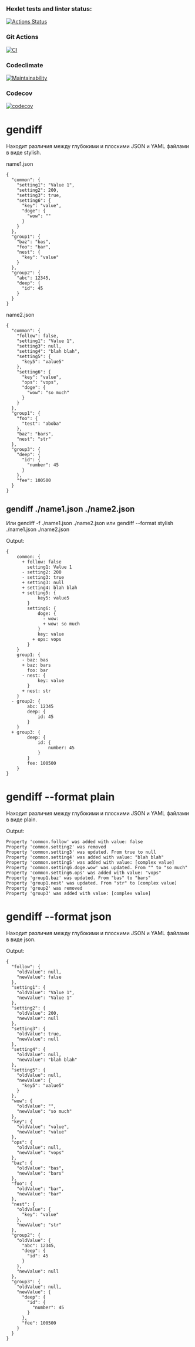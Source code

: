 ### Hexlet tests and linter status:
[![Actions Status](https://github.com/UotanKlein/fullstack-javascript-project-46/actions/workflows/hexlet-check.yml/badge.svg)](https://github.com/UotanKlein/fullstack-javascript-project-46/actions)

### Git Actions
[![CI](https://github.com/UotanKlein/fullstack-javascript-project-46/actions/workflows/ci.yml/badge.svg)](https://github.com/UotanKlein/fullstack-javascript-project-46/actions/workflows/ci.yml)

### Codeclimate
[![Maintainability](https://api.codeclimate.com/v1/badges/41362aedfc17944867b2/maintainability)](https://codeclimate.com/github/UotanKlein/fullstack-javascript-project-46/maintainability)

### Codecov
[![codecov](https://codecov.io/gh/UotanKlein/fullstack-javascript-project-46/graph/badge.svg?token=24XG7SNMCA)](https://codecov.io/gh/UotanKlein/fullstack-javascript-project-46)

# gendiff <filepath1> <filepath2>

Находит различия между глубокими и плоскими JSON и YAML файлами в виде stylish.

name1.json
```
{
  "common": {
    "setting1": "Value 1",
    "setting2": 200,
    "setting3": true,
    "setting6": {
      "key": "value",
      "doge": {
        "wow": ""
      }
    }
  },
  "group1": {
    "baz": "bas",
    "foo": "bar",
    "nest": {
      "key": "value"
    }
  },
  "group2": {
    "abc": 12345,
    "deep": {
      "id": 45
    }
  }
}
```
name2.json
```
{
  "common": {
    "follow": false,
    "setting1": "Value 1",
    "setting3": null,
    "setting4": "blah blah",
    "setting5": {
      "key5": "value5"
    },
    "setting6": {
      "key": "value",
      "ops": "vops",
      "doge": {
        "wow": "so much"
      }
    }
  },
  "group1": {
    "foo": {
      "test": "aboba"
    },
    "baz": "bars",
    "nest": "str"
  },
  "group3": {
    "deep": {
      "id": {
        "number": 45
      }
    },
    "fee": 100500
  }
}
```
## gendiff ./name1.json ./name2.json 

Или gendiff -f ./name1.json ./name2.json или gendiff --format stylish ./name1.json ./name2.json

Output:
```
{
    common: {
      + follow: false
        setting1: Value 1
      - setting2: 200
      - setting3: true
      + setting3: null
      + setting4: blah blah
      + setting5: {
            key5: value5
        }
        setting6: {
            doge: {
              - wow: 
              + wow: so much
            }
            key: value
          + ops: vops
        }
    }
    group1: {
      - baz: bas
      + baz: bars
        foo: bar
      - nest: {
            key: value
        }
      + nest: str
    }
  - group2: {
        abc: 12345
        deep: {
            id: 45
        }
    }
  + group3: {
        deep: {
            id: {
                number: 45
            }
        }
        fee: 100500
    }
}
```
# gendiff --format plain <filepath1> <filepath2>

Находит различия между глубокими и плоскими JSON и YAML файлами в виде plain.

Output:
```
Property 'common.follow' was added with value: false
Property 'common.setting2' was removed
Property 'common.setting3' was updated. From true to null
Property 'common.setting4' was added with value: "blah blah"
Property 'common.setting5' was added with value: [complex value]
Property 'common.setting6.doge.wow' was updated. From "" to "so much"
Property 'common.setting6.ops' was added with value: "vops"
Property 'group1.baz' was updated. From "bas" to "bars"
Property 'group1.nest' was updated. From "str" to [complex value]
Property 'group2' was removed
Property 'group3' was added with value: [complex value]
```
# gendiff --format json <filepath1> <filepath2>

Находит различия между глубокими и плоскими JSON и YAML файлами в виде json.

Output:
```
{
  "follow": {
    "oldValue": null,
    "newValue": false
  },
  "setting1": {
    "oldValue": "Value 1",
    "newValue": "Value 1"
  },
  "setting2": {
    "oldValue": 200,
    "newValue": null
  },
  "setting3": {
    "oldValue": true,
    "newValue": null
  },
  "setting4": {
    "oldValue": null,
    "newValue": "blah blah"
  },
  "setting5": {
    "oldValue": null,
    "newValue": {
      "key5": "value5"
    }
  },
  "wow": {
    "oldValue": "",
    "newValue": "so much"
  },
  "key": {
    "oldValue": "value",
    "newValue": "value"
  },
  "ops": {
    "oldValue": null,
    "newValue": "vops"
  },
  "baz": {
    "oldValue": "bas",
    "newValue": "bars"
  },
  "foo": {
    "oldValue": "bar",
    "newValue": "bar"
  },
  "nest": {
    "oldValue": {
      "key": "value"
    },
    "newValue": "str"
  },
  "group2": {
    "oldValue": {
      "abc": 12345,
      "deep": {
        "id": 45
      }
    },
    "newValue": null
  },
  "group3": {
    "oldValue": null,
    "newValue": {
      "deep": {
        "id": {
          "number": 45
        }
      },
      "fee": 100500
    }
  }
}
```
